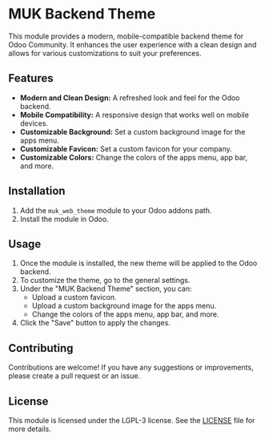 # MUK Backend Theme

This module provides a modern, mobile-compatible backend theme for Odoo Community. It enhances the user experience with a clean design and allows for various customizations to suit your preferences.

## Features

-   **Modern and Clean Design:** A refreshed look and feel for the Odoo backend.
-   **Mobile Compatibility:** A responsive design that works well on mobile devices.
-   **Customizable Background:** Set a custom background image for the apps menu.
-   **Customizable Favicon:** Set a custom favicon for your company.
-   **Customizable Colors:** Change the colors of the apps menu, app bar, and more.

## Installation

1.  Add the `muk_web_theme` module to your Odoo addons path.
2.  Install the module in Odoo.

## Usage

1.  Once the module is installed, the new theme will be applied to the Odoo backend.
2.  To customize the theme, go to the general settings.
3.  Under the "MUK Backend Theme" section, you can:
    -   Upload a custom favicon.
    -   Upload a custom background image for the apps menu.
    -   Change the colors of the apps menu, app bar, and more.
4.  Click the "Save" button to apply the changes.

## Contributing

Contributions are welcome! If you have any suggestions or improvements, please create a pull request or an issue.

## License

This module is licensed under the LGPL-3 license. See the [LICENSE](LICENSE) file for more details.